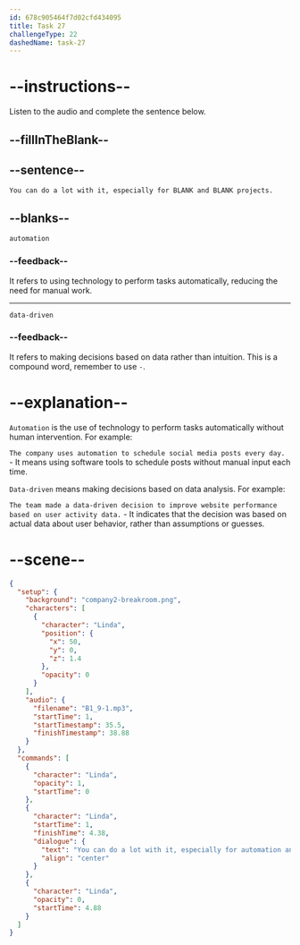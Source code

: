 ```yaml
---
id: 678c905464f7d02cfd434095
title: Task 27
challengeType: 22
dashedName: task-27
---
```


<!-- (audio) Linda: You can do a lot with it, especially for automation and data-driven projects. -->

# --instructions--

Listen to the audio and complete the sentence below.

## --fillInTheBlank--

## --sentence--

`You can do a lot with it, especially for BLANK and BLANK projects.`

## --blanks--

`automation`

### --feedback--

It refers to using technology to perform tasks automatically, reducing the need for manual work.

---

`data-driven`

### --feedback--

It refers to making decisions based on data rather than intuition. This is a compound word, remember to use `-`.

# --explanation--

`Automation` is the use of technology to perform tasks automatically without human intervention. For example:

`The company uses automation to schedule social media posts every day.` - It means using software tools to schedule posts without manual input each time.

`Data-driven` means making decisions based on data analysis. For example:

`The team made a data-driven decision to improve website performance based on user activity data.` - It indicates that the decision was based on actual data about user behavior, rather than assumptions or guesses.

# --scene--

```json
{
  "setup": {
    "background": "company2-breakroom.png",
    "characters": [
      {
        "character": "Linda",
        "position": {
          "x": 50,
          "y": 0,
          "z": 1.4
        },
        "opacity": 0
      }
    ],
    "audio": {
      "filename": "B1_9-1.mp3",
      "startTime": 1,
      "startTimestamp": 35.5,
      "finishTimestamp": 38.88
    }
  },
  "commands": [
    {
      "character": "Linda",
      "opacity": 1,
      "startTime": 0
    },
    {
      "character": "Linda",
      "startTime": 1,
      "finishTime": 4.38,
      "dialogue": {
        "text": "You can do a lot with it, especially for automation and data-driven projects.",
        "align": "center"
      }
    },
    {
      "character": "Linda",
      "opacity": 0,
      "startTime": 4.88
    }
  ]
}
```
